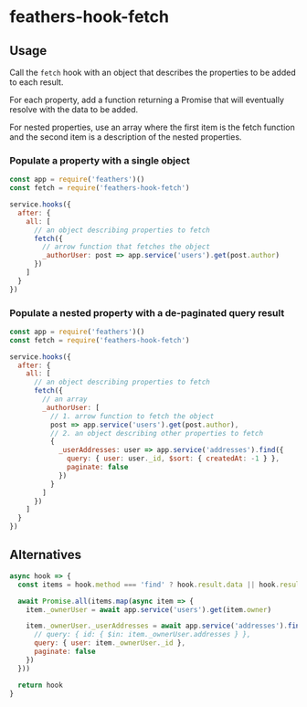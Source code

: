 # feathers-hook-fetch

## Usage

Call the `fetch` hook with an object that describes the properties to be added to each result.

For each property, add a function returning a Promise that will eventually resolve with the data to be added.

For nested properties, use an array where the first item is the fetch function and the second item is a description of the nested properties.

### Populate a property with a single object

```js
const app = require('feathers')()
const fetch = require('feathers-hook-fetch')

service.hooks({
  after: {
    all: [
      // an object describing properties to fetch
      fetch({
        // arrow function that fetches the object
        _authorUser: post => app.service('users').get(post.author)
      })
    ]
  }
})
```

### Populate a nested property with a de-paginated query result

```js
const app = require('feathers')()
const fetch = require('feathers-hook-fetch')

service.hooks({
  after: {
    all: [
      // an object describing properties to fetch
      fetch({
        // an array
        _authorUser: [
          // 1. arrow function to fetch the object
          post => app.service('users').get(post.author),
          // 2. an object describing other properties to fetch
          {
            _userAddresses: user => app.service('addresses').find({
              query: { user: user._id, $sort: { createdAt: -1 } },
              paginate: false
            })
          }
        ]
      })
    ]
  }
})
```

## Alternatives

```js
async hook => {
  const items = hook.method === 'find' ? hook.result.data || hook.result : [hook.result]

  await Promise.all(items.map(async item => {
    item._ownerUser = await app.service('users').get(item.owner)

    item._ownerUser._userAddresses = await app.service('addresses').find({
      // query: { id: { $in: item._ownerUser.addresses } },
      query: { user: item._ownerUser._id },
      paginate: false
    })
  }))

  return hook
}
```
